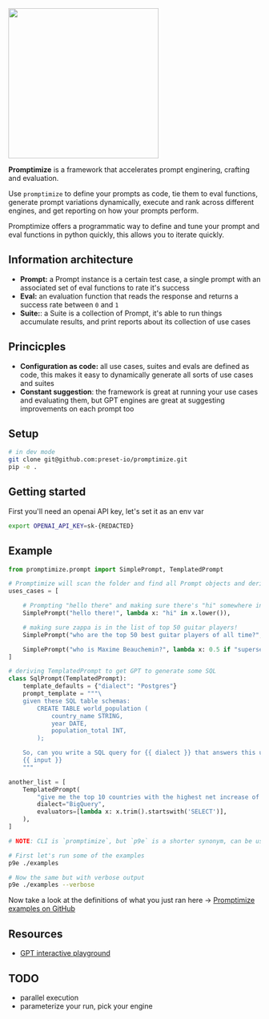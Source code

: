 <img src="https://user-images.githubusercontent.com/487433/229948453-36cbc2d1-e71f-4e87-9111-ab428bc96f4c.png" width=300/>

**Promptimize** is a framework that accelerates prompt enginering,
crafting and evaluation.

Use `promptimize` to define your prompts as code, tie them to eval functions,
generate prompt variations dynamically, execute and rank across different
engines, and get reporting on how your prompts perform.

Promptimize offers a programmatic way to define and tune your prompt and eval
functions in python quickly, this allows you to iterate quickly.

## Information architecture
* **Prompt:** a Prompt instance is a certain test case, a single prompt
  with an associated set of eval functions to rate it's success
* **Eval:** an evaluation function that reads the response and returns
  a success rate between `0` and `1`
* **Suite:**: a Suite is a collection of Prompt, it's able to run things
  accumulate results, and print reports about its collection of use cases

## Princicples
* **Configuration as code:** all use cases, suites and evals are defined as code,
  this makes it easy to dynamically generate all sorts of use cases and suites
* **Constant suggestion**: the framework is great at running your use cases
  and evaluating them, but GPT engines are great at suggesting improvements
  on each prompt too

## Setup
```bash
# in dev mode
git clone git@github.com:preset-io/promptimize.git
pip -e .
```

## Getting started

First you'll need an openai API key, let's set it as an env var
```bash
export OPENAI_API_KEY=sk-{REDACTED}
```

## Example
```python
from promptimize.prompt import SimplePrompt, TemplatedPrompt

# Promptimize will scan the folder and find all Prompt objects and derivatives
uses_cases = [

    # Prompting "hello there" and making sure there's "hi" somewhere in the answer
    SimplePrompt("hello there!", lambda x: "hi" in x.lower()),

    # making sure zappa is in the list of top 50 guitar players!
    SimplePrompt("who are the top 50 best guitar players of all time?", lambda x: "zappa" in x.lower()),

    SimplePrompt("who is Maxime Beauchemin?", lambda x: 0.5 if "superset in x.lower()" else 0 +  0.5 if "airflow in x.lower()")
]

# deriving TemplatedPrompt to get GPT to generate some SQL
class SqlPrompt(TemplatedPrompt):
    template_defaults = {"dialect": "Postgres"}
    prompt_template = """\
    given these SQL table schemas:
        CREATE TABLE world_population (
            country_name STRING,
            year DATE,
            population_total INT,
        );

    So, can you write a SQL query for {{ dialect }} that answers this user prompt:
    {{ input }}
    """

another_list = [
    TemplatedPrompt(
        "give me the top 10 countries with the highest net increase of population over the past 25 years?",
        dialect="BigQuery",
        evaluators=[lambda x: x.trim().startswith('SELECT')],
    ),
]
```

```bash
# NOTE: CLI is `promptimize`, but `p9e` is a shorter synonym, can be used interchangibly

# First let's run some of the examples
p9e ./examples

# Now the same but with verbose output
p9e ./examples --verbose

```

Now take a look at the definitions of what you just ran here ->
[Promptimize examples on GitHub](https://github.com/preset-io/promptimize/tree/master/examples)

## Resources
* [GPT interactive playground](https://platform.openai.com/playground/p/default-adv-tweet-classifier)

## TODO
* parallel execution
* parameterize your run, pick your engine
